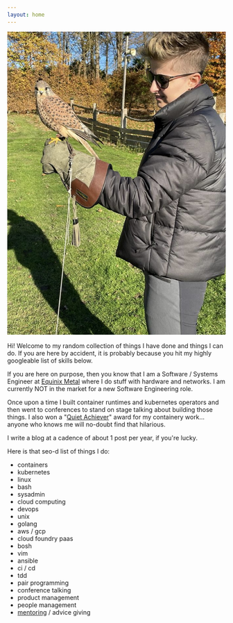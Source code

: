 ```yaml
---
layout: home
---
```

<div class="home-div-right">
  <img class="avatar" src="/assets/images/me2.jpg" title="claudia beresford">
</div>

Hi! Welcome to my random collection of things I have done and things I can do. If you are here by accident, it is probably because you hit my
highly googleable list of skills below.

If you are here on purpose, then you know that I am a Software / Systems Engineer
at [Equinix Metal](https://deploy.equinix.com/) where I do stuff with hardware
and networks.
I am currently NOT in the market for a new Software Engineering role.

Once upon a time I built container runtimes and kubernetes operators and then
went to conferences to stand on stage talking about building those things.
I also won a "[Quiet Achiever](https://www.cloudfoundry.org/blog/and-the-community-award-recipients-are/)"
award for my containery work... anyone
who knows me will no-doubt find that hilarious.

I write a blog at a cadence of about 1 post per year, if you're lucky.

Here is that seo-d list of things I do:
- containers
- kubernetes
- linux
- bash
- sysadmin
- cloud computing
- devops
- unix
- golang
- aws / gcp
- cloud foundry paas
- bosh
- vim
- ansible
- ci / cd
- tdd
- pair programming
- conference talking
- product management
- people management
- [mentoring](/resources) / advice giving

